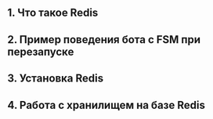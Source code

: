 

## 1. Что такое Redis
## 2. Пример поведения бота с FSM при перезапуске
## 3. Установка Redis
## 4. Работа с хранилищем на базе Redis
